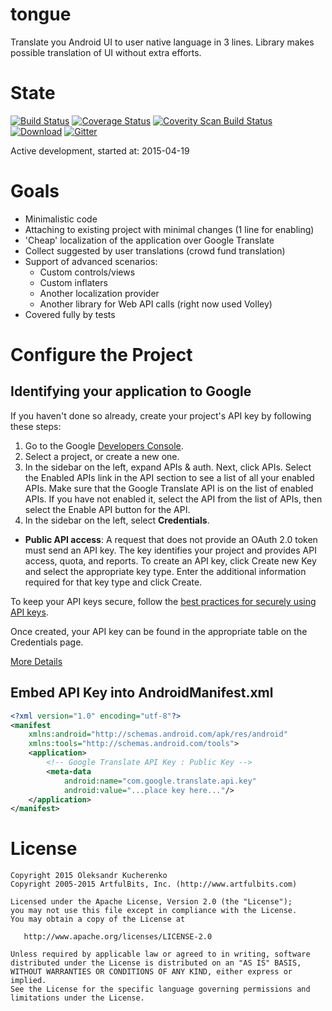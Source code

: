 # tongue

Translate you Android UI to user native language in 3 lines.
Library makes possible translation of UI without extra efforts.

# State

[![Build Status](https://travis-ci.org/OleksandrKucherenko/tongue.svg)](travisci)
[![Coverage Status](https://coveralls.io/repos/OleksandrKucherenko/tongue/badge.svg?branch=master)](coveralls)
[![Coverity Scan Build Status](https://scan.coverity.com/projects/4875/badge.svg)](coverity)
[![Download](https://api.bintray.com/packages/kucherenko-alex/android/com.artfulbits%3Atongue/images/download.svg)](bintray)
[![Gitter](https://badges.gitter.im/Join%20Chat.svg)](gitter)

Active development, started at: 2015-04-19

# Goals

* Minimalistic code
* Attaching to existing project with minimal changes (1 line for enabling)
* 'Cheap' localization of the application over Google Translate
* Collect suggested by user translations (crowd fund translation)
* Support of advanced scenarios:
    * Custom controls/views
    * Custom inflaters
    * Another localization provider
    * Another library for Web API calls (right now used Volley)
* Covered fully by tests

# Configure the Project

## Identifying your application to Google

If you haven't done so already, create your project's API key by following these steps:

1. Go to the Google [Developers Console](devconsole).
2. Select a project, or create a new one.
3. In the sidebar on the left, expand APIs & auth. Next, click APIs. Select the Enabled APIs link in the API section to see a list of all your enabled APIs. Make sure that the Google Translate API is on the list of enabled APIs. If you have not enabled it, select the API from the list of APIs, then select the Enable API button for the API.
4. In the sidebar on the left, select **Credentials**.
  * **Public API access**: A request that does not provide an OAuth 2.0 token must send an API key. The key identifies your project and provides API access, quota, and reports. To create an API key, click Create new Key and select the appropriate key type. Enter the additional information required for that key type and click Create.

To keep your API keys secure, follow the [best practices for securely using API keys](best-key).

Once created, your API key can be found in the appropriate table on the Credentials page.

[More Details](auth)

## Embed API Key into AndroidManifest.xml

```xml
<?xml version="1.0" encoding="utf-8"?>
<manifest
    xmlns:android="http://schemas.android.com/apk/res/android"
    xmlns:tools="http://schemas.android.com/tools">
    <application>
        <!-- Google Translate API Key : Public Key -->
        <meta-data
            android:name="com.google.translate.api.key"
            android:value="...place key here..."/>
    </application>
</manifest>

```

# License

    Copyright 2015 Oleksandr Kucherenko
    Copyright 2005-2015 ArtfulBits, Inc. (http://www.artfulbits.com)

    Licensed under the Apache License, Version 2.0 (the "License");
    you may not use this file except in compliance with the License.
    You may obtain a copy of the License at

       http://www.apache.org/licenses/LICENSE-2.0

    Unless required by applicable law or agreed to in writing, software
    distributed under the License is distributed on an "AS IS" BASIS,
    WITHOUT WARRANTIES OR CONDITIONS OF ANY KIND, either express or implied.
    See the License for the specific language governing permissions and
    limitations under the License.

[devconsole]: https://console.developers.google.com
[auth]: https://cloud.google.com/translate/v2/using_rest#auth
[best-key]: https://developers.google.com/console/help/api-key-best-practices
[travisci]: https://travis-ci.org/OleksandrKucherenko/tongue
[coveralls]: https://coveralls.io/r/OleksandrKucherenko/meter?branch=master
[coverity]: https://scan.coverity.com/projects/4875
[bintray]: https://bintray.com/kucherenko-alex/android/com.artfulbits%3Atongue/_latestVersion
[gitter]: https://gitter.im/OleksandrKucherenko/tongue?utm_source=badge&utm_medium=badge&utm_campaign=pr-badge
